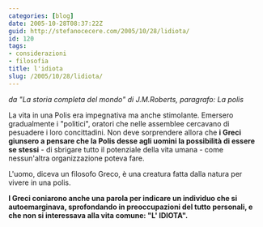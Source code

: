 ```yaml
---
categories: [blog]
date: 2005-10-28T08:37:22Z
guid: http://stefanocecere.com/2005/10/28/lidiota/
id: 120
tags:
- considerazioni
- filosofia
title: l'idiota
slug: /2005/10/28/lidiota/
---
```


_da "La storia completa del mondo" di J.M.Roberts, paragrafo: La polis_

La vita in una Polis era impegnativa ma anche stimolante. Emersero gradualmente i "politici", oratori che nelle assemblee cercavano di pesuadere i loro concittadini. Non deve sorprendere allora che **i Greci giunsero a pensare che la Polis desse agli uomini la possibilità di essere se stessi** - di sbrigare tutto il potenziale della vita umana - come nessun'altra organizzazione poteva fare.

L'uomo, diceva un filosofo Greco, è una creatura fatta dalla natura per vivere in una polis.

**I Greci coniarono anche una parola per indicare un individuo che si autoemarginava, sprofondando in preoccupazioni del tutto personali, e che non si interessava alla vita comune: "L' IDIOTA".**